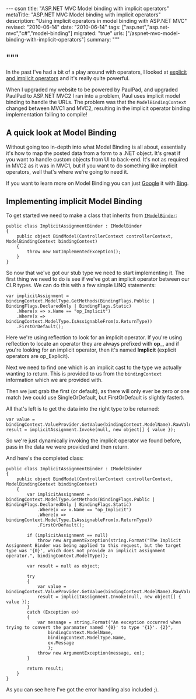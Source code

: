 --- cson
title: "ASP.NET MVC Model binding with implicit operators"
metaTitle: "ASP.NET MVC Model binding with implicit operators"
description: "Using implicit operators in model binding with ASP.NET MVC"
revised: "2010-06-14"
date: "2010-06-14"
tags: ["asp.net","asp.net-mvc","c#","model-binding"]
migrated: "true"
urls: ["/aspnet-mvc-model-binding-with-implicit-operators"]
summary: """

"""
---
In the past I've had a bit of a play around with operators, I looked at [explicit and implicit operators][1] and it's really quite powerful.

When I upgraded my website to be powered by PaulPad, and upgraded PaulPad to ASP.NET MVC2 I ran into a problem, Paul uses implicit model binding to handle the URLs. The problem was that the `ModelBindingContext` changed between MVC1 and MVC2, resulting in the implicit operator binding implementation failing to compile!

## A quick look at Model Binding

Without going too in-depth into what Model Binding is all about, essentially it's how to map the posted data from a form to a .NET object. It's great if you want to handle custom objects from UI to back-end. It's not as required in MVC2 as it was in MVC1, but if you want to do something like implicit operators, well that's where we're going to need it.

If you want to learn more on Model Binding you can just [Google][2] it with [Bing][3].

## Implementing implicit Model Binding

To get started we need to make a class that inherits from [`IModelBinder`][4]:

    public class ImplicitAssignmentBinder : IModelBinder
    {
        public object BindModel(ControllerContext controllerContext, ModelBindingContext bindingContext)
        {
            throw new NotImplementedException();
        }
    }

So now that we've got our stub type we need to start implementing it. The first thing we need to do is see if we've got an implicit operator between our CLR types. We can do this with a few simple LINQ statements:

	var implicitAssignment = bindingContext.ModelType.GetMethods(BindingFlags.Public | BindingFlags.DeclaredOnly | BindingFlags.Static)
		.Where(x => x.Name == "op_Implicit")
		.Where(x => bindingContext.ModelType.IsAssignableFrom(x.ReturnType))
		.FirstOrDefault();

Here we're using reflection to look for an implicit operator. If you're using reflection to locate an operator they are always prefixed with **op_**, and if you're looking for an implicit operator, then it's named **Implicit** (explicit operators are op_Explicit).

Next we need to find one which is an implicit cast to the type we actually wanting to return. This is provided to us from the `bindingContext` information which we are provided with.

Then we just grab the first (or default), as there will only ever be zero or one match (we could use SingleOrDefault, but FirstOrDefault is slightly faster).

All that's left is to get the data into the right type to be returned:

	var value = bindingContext.ValueProvider.GetValue(bindingContext.ModelName).RawValue;
	result = implicitAssignment.Invoke(null, new object[] { value });

So we're just dynamically invoking the implicit operator we found before, pass in the data we were provided and then return.

And here's the completed class:

    public class ImplicitAssignmentBinder : IModelBinder
    {
        public object BindModel(ControllerContext controllerContext, ModelBindingContext bindingContext)
        {
            var implicitAssignment = bindingContext.ModelType.GetMethods(BindingFlags.Public | BindingFlags.DeclaredOnly | BindingFlags.Static)
                .Where(x => x.Name == "op_Implicit")
                .Where(x => bindingContext.ModelType.IsAssignableFrom(x.ReturnType))
                .FirstOrDefault();

            if (implicitAssignment == null)
                throw new ArgumentException(string.Format("The Implicit Assignment Binder was being applied to this request, but the target type was '{0}', which does not provide an implicit assignment operator.", bindingContext.ModelType));

            var result = null as object;

            try
            {
                var value = bindingContext.ValueProvider.GetValue(bindingContext.ModelName).RawValue;
                result = implicitAssignment.Invoke(null, new object[] { value });
            }
            catch (Exception ex)
            {
                var message = string.Format("An exception occurred when trying to convert the paramater named '{0}' to type '{1}'. {2}", 
                    bindingContext.ModelName, 
                    bindingContext.ModelType.Name,
                    ex.Message
                    );
                throw new ArgumentException(message, ex);
            }

            return result;
        }
    }

As you can see here I've got the error handling also included ;).


  [1]: /why-does-this-code-work
  [2]: http://google.com
  [3]: http://bing.com
  [4]: http://msdn.microsoft.com/en-us/library/system.web.mvc.imodelbinder.aspx

